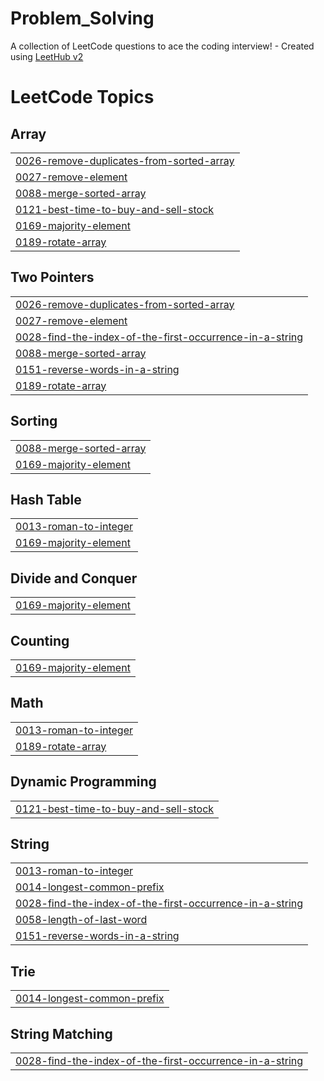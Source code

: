 # Problem_Solving
A collection of LeetCode questions to ace the coding interview! - Created using [LeetHub v2](https://github.com/arunbhardwaj/LeetHub-2.0)

<!---LeetCode Topics Start-->
# LeetCode Topics
## Array
|  |
| ------- |
| [0026-remove-duplicates-from-sorted-array](https://github.com/DaTaj-ai/Problem_Solving/tree/master/0026-remove-duplicates-from-sorted-array) |
| [0027-remove-element](https://github.com/DaTaj-ai/Problem_Solving/tree/master/0027-remove-element) |
| [0088-merge-sorted-array](https://github.com/DaTaj-ai/Problem_Solving/tree/master/0088-merge-sorted-array) |
| [0121-best-time-to-buy-and-sell-stock](https://github.com/DaTaj-ai/Problem_Solving/tree/master/0121-best-time-to-buy-and-sell-stock) |
| [0169-majority-element](https://github.com/DaTaj-ai/Problem_Solving/tree/master/0169-majority-element) |
| [0189-rotate-array](https://github.com/DaTaj-ai/Problem_Solving/tree/master/0189-rotate-array) |
## Two Pointers
|  |
| ------- |
| [0026-remove-duplicates-from-sorted-array](https://github.com/DaTaj-ai/Problem_Solving/tree/master/0026-remove-duplicates-from-sorted-array) |
| [0027-remove-element](https://github.com/DaTaj-ai/Problem_Solving/tree/master/0027-remove-element) |
| [0028-find-the-index-of-the-first-occurrence-in-a-string](https://github.com/DaTaj-ai/Problem_Solving/tree/master/0028-find-the-index-of-the-first-occurrence-in-a-string) |
| [0088-merge-sorted-array](https://github.com/DaTaj-ai/Problem_Solving/tree/master/0088-merge-sorted-array) |
| [0151-reverse-words-in-a-string](https://github.com/DaTaj-ai/Problem_Solving/tree/master/0151-reverse-words-in-a-string) |
| [0189-rotate-array](https://github.com/DaTaj-ai/Problem_Solving/tree/master/0189-rotate-array) |
## Sorting
|  |
| ------- |
| [0088-merge-sorted-array](https://github.com/DaTaj-ai/Problem_Solving/tree/master/0088-merge-sorted-array) |
| [0169-majority-element](https://github.com/DaTaj-ai/Problem_Solving/tree/master/0169-majority-element) |
## Hash Table
|  |
| ------- |
| [0013-roman-to-integer](https://github.com/DaTaj-ai/Problem_Solving/tree/master/0013-roman-to-integer) |
| [0169-majority-element](https://github.com/DaTaj-ai/Problem_Solving/tree/master/0169-majority-element) |
## Divide and Conquer
|  |
| ------- |
| [0169-majority-element](https://github.com/DaTaj-ai/Problem_Solving/tree/master/0169-majority-element) |
## Counting
|  |
| ------- |
| [0169-majority-element](https://github.com/DaTaj-ai/Problem_Solving/tree/master/0169-majority-element) |
## Math
|  |
| ------- |
| [0013-roman-to-integer](https://github.com/DaTaj-ai/Problem_Solving/tree/master/0013-roman-to-integer) |
| [0189-rotate-array](https://github.com/DaTaj-ai/Problem_Solving/tree/master/0189-rotate-array) |
## Dynamic Programming
|  |
| ------- |
| [0121-best-time-to-buy-and-sell-stock](https://github.com/DaTaj-ai/Problem_Solving/tree/master/0121-best-time-to-buy-and-sell-stock) |
## String
|  |
| ------- |
| [0013-roman-to-integer](https://github.com/DaTaj-ai/Problem_Solving/tree/master/0013-roman-to-integer) |
| [0014-longest-common-prefix](https://github.com/DaTaj-ai/Problem_Solving/tree/master/0014-longest-common-prefix) |
| [0028-find-the-index-of-the-first-occurrence-in-a-string](https://github.com/DaTaj-ai/Problem_Solving/tree/master/0028-find-the-index-of-the-first-occurrence-in-a-string) |
| [0058-length-of-last-word](https://github.com/DaTaj-ai/Problem_Solving/tree/master/0058-length-of-last-word) |
| [0151-reverse-words-in-a-string](https://github.com/DaTaj-ai/Problem_Solving/tree/master/0151-reverse-words-in-a-string) |
## Trie
|  |
| ------- |
| [0014-longest-common-prefix](https://github.com/DaTaj-ai/Problem_Solving/tree/master/0014-longest-common-prefix) |
## String Matching
|  |
| ------- |
| [0028-find-the-index-of-the-first-occurrence-in-a-string](https://github.com/DaTaj-ai/Problem_Solving/tree/master/0028-find-the-index-of-the-first-occurrence-in-a-string) |
<!---LeetCode Topics End-->